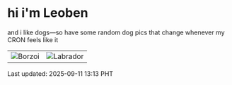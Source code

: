 # hi i'm Leoben

and i like dogs—so have some random dog pics that change whenever my CRON feels like it

|  |  |
|--------|----------|
| ![Borzoi](https://random-dog-vercel.vercel.app/api/random-borzoi?v=1757567633) | ![Labrador](https://random-dog-vercel.vercel.app/api/random-labrador?v=1757567633) |

Last updated: 2025-09-11 13:13 PHT
